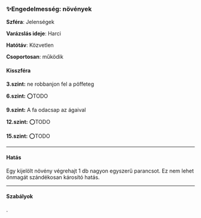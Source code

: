### ✨Engedelmesség: növények

**Szféra**: Jelenségek

**Varázslás ideje**: Harci

**Hatótáv**: Közvetlen

**Csoportosan**: működik 

#### Kisszféra

**3.szint:** ne robbanjon fel a pöffeteg

**6.szint:** ⭕TODO

**9.szint:** A fa odacsap az ágaival

**12.szint:** ⭕TODO

**15.szint:** ⭕TODO


---
#### Hatás

Egy kijelölt növény végrehajt 1 db nagyon egyszerű parancsot. Ez nem lehet önmagát szándékosan károsító hatás.

---
#### Szabályok

.

